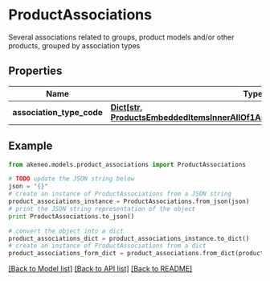 # ProductAssociations

Several associations related to groups, product models and/or other products, grouped by association types

## Properties
Name | Type | Description | Notes
------------ | ------------- | ------------- | -------------
**association_type_code** | [**Dict[str, ProductsEmbeddedItemsInnerAllOf1AssociationsAssociationTypeCode]**](ProductsEmbeddedItemsInnerAllOf1AssociationsAssociationTypeCode.md) |  | [optional] 

## Example

```python
from akeneo.models.product_associations import ProductAssociations

# TODO update the JSON string below
json = "{}"
# create an instance of ProductAssociations from a JSON string
product_associations_instance = ProductAssociations.from_json(json)
# print the JSON string representation of the object
print ProductAssociations.to_json()

# convert the object into a dict
product_associations_dict = product_associations_instance.to_dict()
# create an instance of ProductAssociations from a dict
product_associations_form_dict = product_associations.from_dict(product_associations_dict)
```
[[Back to Model list]](../README.md#documentation-for-models) [[Back to API list]](../README.md#documentation-for-api-endpoints) [[Back to README]](../README.md)


